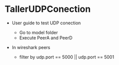 # TallerUDPConection

- User guide to test UDP conection
  - Go to model folder
  - Execute PeerA and PeerD

- In wireshark peers
  - filter by udp.port == 5000 || udp.port == 5001
